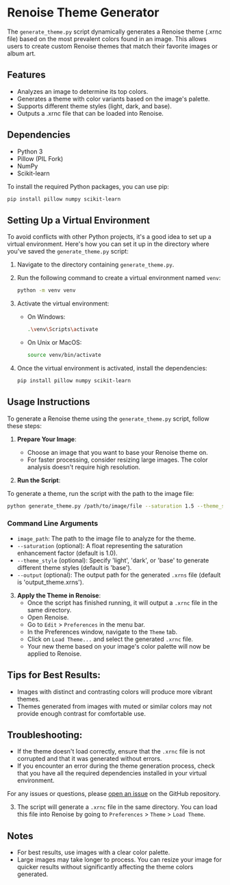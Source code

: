 # Renoise Theme Generator

The `generate_theme.py` script dynamically generates a Renoise theme (.xrnc file) based on the most prevalent colors found in an image. This allows users to create custom Renoise themes that match their favorite images or album art.

## Features

- Analyzes an image to determine its top colors.
- Generates a theme with color variants based on the image's palette.
- Supports different theme styles (light, dark, and base).
- Outputs a .xrnc file that can be loaded into Renoise.

## Dependencies

- Python 3
- Pillow (PIL Fork)
- NumPy
- Scikit-learn

To install the required Python packages, you can use pip:

```bash
pip install pillow numpy scikit-learn
```

## Setting Up a Virtual Environment

To avoid conflicts with other Python projects, it's a good idea to set up a virtual environment. Here's how you can set it up in the directory where you've saved the `generate_theme.py` script:

1. Navigate to the directory containing `generate_theme.py`.
2. Run the following command to create a virtual environment named `venv`:

    ```bash
    python -m venv venv
    ```

3. Activate the virtual environment:

    - On Windows:
        ```bash
        .\venv\Scripts\activate
        ```

    - On Unix or MacOS:
        ```bash
        source venv/bin/activate
        ```

4. Once the virtual environment is activated, install the dependencies:

    ```bash
    pip install pillow numpy scikit-learn
    ```
## Usage Instructions

To generate a Renoise theme using the `generate_theme.py` script, follow these steps:

1. **Prepare Your Image**:
   - Choose an image that you want to base your Renoise theme on.
   - For faster processing, consider resizing large images. The color analysis doesn't require high resolution.

2. **Run the Script**:

To generate a theme, run the script with the path to the image file:

```bash
python generate_theme.py /path/to/image/file --saturation 1.5 --theme_style base --output custom_theme.xrns
```
### Command Line Arguments

- `image_path`: The path to the image file to analyze for the theme.
- `--saturation` (optional): A float representing the saturation enhancement factor (default is 1.0).
- `--theme_style` (optional): Specify 'light', 'dark', or 'base' to generate different theme styles (default is 'base').
- `--output` (optional): The output path for the generated `.xrns` file (default is 'output_theme.xrns').

3. **Apply the Theme in Renoise**:
   - Once the script has finished running, it will output a `.xrnc` file in the same directory.
   - Open Renoise.
   - Go to `Edit` > `Preferences` in the menu bar.
   - In the Preferences window, navigate to the `Theme` tab.
   - Click on `Load Theme...` and select the generated `.xrnc` file.
   - Your new theme based on your image's color palette will now be applied to Renoise.

## Tips for Best Results:
- Images with distinct and contrasting colors will produce more vibrant themes.
- Themes generated from images with muted or similar colors may not provide enough contrast for comfortable use.

## Troubleshooting:
- If the theme doesn't load correctly, ensure that the `.xrnc` file is not corrupted and that it was generated without errors.
- If you encounter an error during the theme generation process, check that you have all the required dependencies installed in your virtual environment.

For any issues or questions, please [open an issue](link-to-your-github-repo-issues) on the GitHub repository.



3. The script will generate a `.xrnc` file in the same directory. You can load this file into Renoise by going to `Preferences` > `Theme` > `Load Theme`.

## Notes

- For best results, use images with a clear color palette.
- Large images may take longer to process. You can resize your image for quicker results without significantly affecting the theme colors generated.
